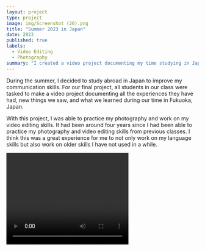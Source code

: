 ```yaml
---
layout: project
type: project
image: img/Screenshot (20).png
title: "Summer 2023 in Japan"
date: 2023
published: true
labels:
  - Video Editing
  - Photography
summary: "I created a video project documenting my time studying in Japan."
---
```


<p>
 During the summer, I decided to study abroad in Japan to improve my communication skills. For our final project, all students in our class were tasked to make a video project documenting all the experiences they have had, new things we saw, and what we learned during our time in Fukuoka, Japan.  
</p>
<p>
  With this project, I was able to practice my photography and work on my video editing skills. It had been around four years since I had been able to practice my photography and video editing skills from previous classes. I think this was a great experience for me to not only work on my language skills but also work on older skills I have not used in a while.
</p>

<video width="320" height="240" autoplay>
  <source src="projects/fuk-2023-proj_0b6QxrXg.mp4" type="video/mp4">
</video>

